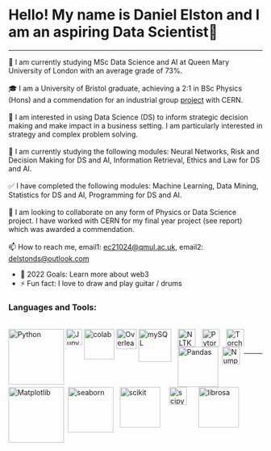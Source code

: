 # Hello! My name is Daniel Elston and I am an aspiring Data Scientist👋
---
👋 I am currently studying MSc Data Science and AI at Queen Mary University of London with an average grade of 73%.<br/>
<br/>
🎓 I am a University of Bristol graduate, achieving a 2:1 in BSc Physics (Hons) and a commendation for an industrial group [project][project] with CERN.<br/>
<br/>
👀 I am interested in using Data Science (DS) to inform strategic decision making and make impact in a business setting. I am particularly interested in strategy and complex problem solving.<br/>
<br/>
🌱 I am currently studying the following modules: Neural Networks, Risk and Decision Making for DS and AI, Information Retrieval, Ethics and Law for DS and AI.<br/>
<br/>
✅	I have completed the following modules: Machine Learning, Data Mining, Statistics for DS and AI, Programming for DS and AI.<br/>
<br/>
💞️ I am looking to collaborate on any form of Physics or Data Science project. I have worked with CERN for my final year project (see report) which was awarded a commendation.<br/><br/>
📫 How to reach me, email1: ec21024@qmul.ac.uk, email2: delstonds@outlook.com<br/>

- 🥅 2022 Goals: Learn more about web3
- ⚡ Fun fact: I love to draw and play guitar / drums

### Languages and Tools:<br/>
<br/>

<img align="left" alt="Python" width="110px" src="https://www.python.org/static/img/python-logo@2x.png" style="padding-right:1px;">
<img align="left" alt="Jupyter" width="32px" src="https://upload.wikimedia.org/wikipedia/commons/thumb/3/38/Jupyter_logo.svg/883px-Jupyter_logo.svg.png" style="padding-right:1px;"/>
<img align="left" alt="colab" width="60px" src="https://upload.wikimedia.org/wikipedia/commons/thumb/d/d0/Google_Colaboratory_SVG_Logo.svg/1200px-Google_Colaboratory_SVG_Logo.svg.png" style="padding-right:1px;" />
<img align="left" alt="Overleaf" width="40px" src="https://images.ctfassets.net/nrgyaltdicpt/6qSXAo1CYEeBn5RkKLOR64/19c74bfb9a32772e353ff25c6f0070f5/ologo_square_colour_light_bg.png" style="padding-right:1px;" />
<img align="left" alt="mySQL" width="65px" src="https://download.logo.wine/logo/MySQL/MySQL-Logo.wine.png" style="padding-right:10px;" />
<img align="left" alt="NLTK" width="35px" src="https://miro.medium.com/max/592/1*5dQO7LHrsy3lIi2d0bgRLw.png" style="padding-right:10px;" />
<img align="left" alt="Pytorch" width="35px" src="https://pytorch.org/assets/images/pytorch-logo.png" style="padding-right:10px;"/>
<img align="left" alt="Torch" width="35px" src="https://upload.wikimedia.org/wikipedia/en/f/f5/Torch_2014_logo.png" style="padding-right:10px;" />
<img align="left" alt="Pandas" width="80px" src="https://pandas.pydata.org/static/img/pandas_white.svg" style="padding-right:5px;"/>
<img align="left" alt="Numpy" width="35px" src="https://numpy.org/images/logo.svg" style="padding-right:5px;"/>
<img align="left" alt="Matplotlib" width="110px" src="https://matplotlib.org/_static/images/logo2.svg" style="padding-right:5px;"/>
<img align="left" alt="seaborn" width="90px" src="https://seaborn.pydata.org/_static/logo-wide-lightbg.svg" style="padding-right:10px;"/>
<img align="left" alt="scikit" width="80px" src="https://scikit-learn.org/stable/_static/scikit-learn-logo-small.png" style="padding-right:15px;"/>
<img align="left" alt="scipy" width="35px" src="https://docs.scipy.org/doc/scipy/_static/logo.svg" style="padding-right:20px;"/>
<img align="left" alt="librosa" width="80px" src="https://librosa.org/doc/latest/_static/librosa_logo_text.svg" style="padding-right:20px;" />

<br />
<br />

---

</details>

[project]: https://github.com/Daniel-Elston/LHC-Particle-Beam-Detection-for-CERN.git

